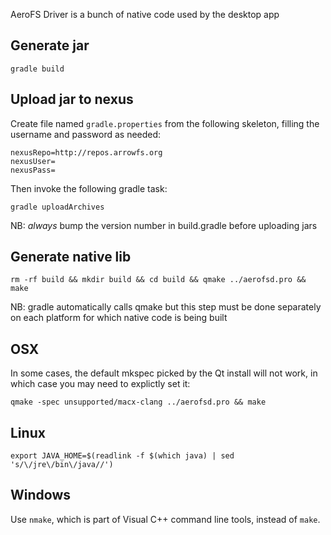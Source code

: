 AeroFS Driver is a bunch of native code used by the desktop app

Generate jar
-------------

    gradle build


Upload jar to nexus
-------------------

Create file named `gradle.properties` from the following skeleton,
filling the username and password as needed:

    nexusRepo=http://repos.arrowfs.org
    nexusUser=
    nexusPass=


Then invoke the following gradle task:

    gradle uploadArchives


NB: *always* bump the version number in build.gradle before uploading jars


Generate native lib
-------------------

    rm -rf build && mkdir build && cd build && qmake ../aerofsd.pro && make


NB: gradle automatically calls qmake but this step must be done
separately on each platform for which native code is being built


OSX
---

In some cases, the default mkspec picked by the Qt install will not work,
in which case you may need to explictly set it:

    qmake -spec unsupported/macx-clang ../aerofsd.pro && make


Linux
-----

    export JAVA_HOME=$(readlink -f $(which java) | sed 's/\/jre\/bin\/java//')


Windows
-------

Use `nmake`, which is part of Visual C++ command line tools, instead of `make`.


